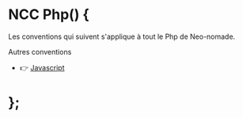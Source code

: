 # NCC Php() {

Les conventions qui suivent s'applique à tout le Php de Neo-nomade.

Autres conventions
  - :point_right: [Javascript](../javascript/)

# };